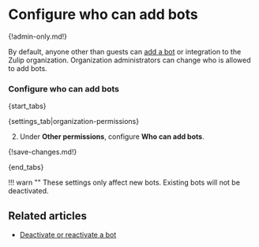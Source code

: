 # Configure who can add bots

{!admin-only.md!}

By default, anyone other than guests can [add a bot](/help/add-a-bot-or-integration) or
integration to the Zulip organization. Organization administrators can
change who is allowed to add bots.

### Configure who can add bots

{start_tabs}

{settings_tab|organization-permissions}

2. Under **Other permissions**, configure **Who can add bots**.

{!save-changes.md!}

{end_tabs}

!!! warn ""
    These settings only affect new bots. Existing bots will not be
    deactivated.

## Related articles

* [Deactivate or reactivate a bot](/help/deactivate-or-reactivate-a-bot)
